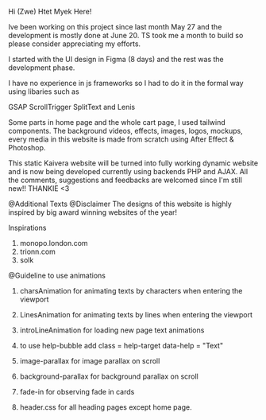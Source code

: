 Hi (Zwe) Htet Myek Here!

Ive been working on this project since last month May 27 and the development is mostly done at June 20.
TS took me a month to build so please consider appreciating my efforts.

I started with the UI design in Figma (8 days) and the rest was the development phase.

I have no experience in js frameworks so I had to do it in the formal way using libaries such as

GSAP
ScrollTrigger
SplitText and
Lenis

Some parts in home page and the whole cart page, I used tailwind components.
The background videos, effects, images, logos, mockups, every media in this website is made from scratch using After Effect & Photoshop.

This static Kaivera website will be turned into fully working dynamic website and is now being developed currently using backends PHP and AJAX.
All the comments, suggestions and feedbacks are welcomed since I'm still new!! THANKIE <3




@Additional Texts
@Disclaimer
The designs of this website is highly inspired by big award winning websites of the year!

Inspirations
1. monopo.london.com
2. trionn.com
3. solk


@Guideline to use animations

1. charsAnimation for animating texts by characters when entering the viewport
2. LinesAnimation for animating texts by lines when entering the viewport
3. introLineAnimation for loading new page text animations

4. to use help-bubble
add class = help-target
data-help = "Text"

5. image-parallax for image parallax on scroll
6. background-parallax for background parallax on scroll

7. fade-in for observing fade in cards

8. header.css for all heading pages except home page.


